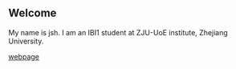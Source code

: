 ## Welcome 

My name is jsh. 
I am an IBI1 student at ZJU-UoE institute, Zhejiang University.

[webpage](https://c.zju.edu.cn/) 
